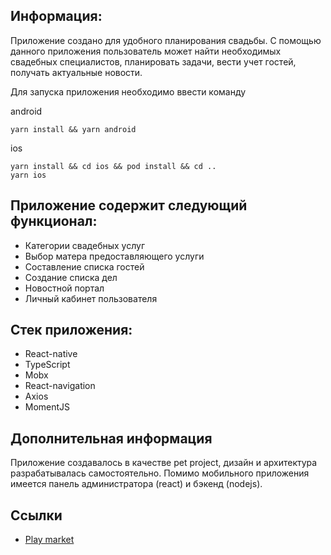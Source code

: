 ## Информация:
Приложение создано для удобного планирования свадьбы.
С помощью данного приложения пользователь может найти необходимых 
свадебных специалистов, планировать задачи, вести учет гостей,
получать актуальные новости.

Для запуска приложения необходимо ввести команду

android

```
yarn install && yarn android 
```

ios

```
yarn install && cd ios && pod install && cd .. 
yarn ios
```

## Приложение содержит следующий функционал:
- Категории свадебных услуг
- Выбор матера предоставляющего услуги
- Составление списка гостей
- Создание списка дел
- Новостной портал
- Личный кабинет пользователя

## Стек приложения:
- React-native
- TypeScript
- Mobx
- React-navigation
- Axios
- MomentJS

## Дополнительная информация
Приложение создавалось в качестве pet project, дизайн и архитектура
разрабатывалась самостоятельно.
Помимо мобильного приложения имеется панель администратора (react)
и бэкенд (nodejs).


## Ссылки

* [Play market](https://play.google.com/store/apps/details?id=com.weddingp&hl=ru&gl=US)

